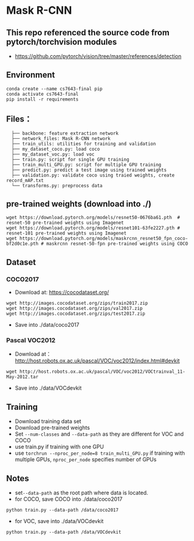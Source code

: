 # Mask R-CNN

## This repo referenced the source code from pytorch/torchvision modules
* https://github.com/pytorch/vision/tree/master/references/detection

## Environment
```
conda create --name cs7643-final pip
conda activate cs7643-final
pip install -r requirements
```

## Files：
```
  ├── backbone: feature extraction network
  ├── network_files: Mask R-CNN network
  ├── train_utils: utilities for training and validation
  ├── my_dataset_coco.py: load coco
  ├── my_dataset_voc.py: load voc
  ├── train.py: script for single GPU training
  ├── train_multi_GPU.py: script for multiple GPU training
  ├── predict.py: predict a test image using trained weights
  ├── validation.py: validate coco using traied weights, create record_mAP.txt
  └── transforms.py: preprocess data 
```

## pre-trained weights (download into ./)
```
wget https://download.pytorch.org/models/resnet50-0676ba61.pth  # resnet-50 pre-trained weights using Imagenet
wget https://download.pytorch.org/models/resnet101-63fe2227.pth # resnet-101 pre-trained weights using Imagenet
wget https://download.pytorch.org/models/maskrcnn_resnet50_fpn_coco-bf2d0c1e.pth # maskrcnn resnet-50-fpn pre-trained weights using COCO
```
 
## Dataset
### COCO2017
* Download at: https://cocodataset.org/
```
wget http://images.cocodataset.org/zips/train2017.zip
wget http://images.cocodataset.org/zips/val2017.zip
wget http://images.cocodataset.org/zips/test2017.zip
```
* Save into ./data/coco2017

### Pascal VOC2012
* Download at： http://host.robots.ox.ac.uk/pascal/VOC/voc2012/index.html#devkit
```
wget http://host.robots.ox.ac.uk/pascal/VOC/voc2012/VOCtrainval_11-May-2012.tar
```
* Save into ./data/VOCdevkit

## Training
* Download training data set
* Download pre-trained weights
* Set `--num-classes` and `--data-path` as they are different for VOC and COCO
* use train.py if training with one GPU
* use `torchrun --nproc_per_node=8 train_multi_GPU.py` if training with multiple GPUs, `nproc_per_node` specifies number of GPUs

## Notes
* set`--data-path` as the root path where data is located. 
* for COCO, save COCO into ./data/coco2017
```
python train.py --data-path /data/coco2017
```
* for VOC, save into ./data/VOCdevkit
```
python train.py --data-path /data/VOCdevkit
```

